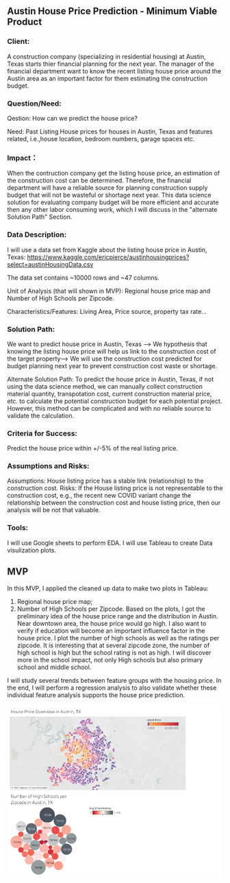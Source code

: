 ## Austin House Price Prediction - Minimum Viable Product

### Client: 

A construction company (specializing in residential housing) at Austin, Texas starts thier financial planning for the next year.
The manager of the financial department want to know the recent listing house price around the Austin area as an important factor for them estimating the construction budget.


### Question/Need:

Qestion: How can we predict the house price? 

Need: Past Listing House prices for houses in Austin, Texas and features related, i.e.,house location, bedroom numbers, garage spaces etc. 

### Impact：

When the contruction company get the listing house price, an estimation of the construction cost can be determined. Therefore, the financial department will
have a reliable source for planning construction supply budget that will not be wasteful or shortage next year. 
This data science solution for evaluating company budget will be more efficient and accurate then any other labor consuming work, which I will discuss in the "alternate Solution Path" Section. 

### Data Description:

I will use a data set from Kaggle about the listing house price in Austin, Texas:
https://www.kaggle.com/ericpierce/austinhousingprices?select=austinHousingData.csv

The data set contains ~10000 rows and ~47 columns.

Unit of Analysis (that will shown in MVP): Regional house price map and Number of High Schools per Zipcode.

Characteristics/Features: Living Area, Price source, property tax rate...

### Solution Path:

We want to predict house price in Austin, Texas --> We hypothesis that knowing the listing house price will help us link to the construction cost of the target property--> We will use the construction cost predicted for budget planning next year to prevent construction cost waste or shortage.

Alternate Solution Path: To predict the house price in Austin, Texas, if not using the data science method, we can manually collect construction material quantity, transpotation cost, current construction material price, etc. to calculate the potential construction budget for each potential project. However, this method can be complicated and with no reliable source to validate the calculation.

### Criteria for Success:

Predict the house price within +/-5% of the real listing price. 

### Assumptions and Risks:

Assumptions: House listing price has a stable link (relationship) to the construction cost.
Risks: If the House listing price is not representable to the construction cost, e.g., the recent new COVID variant change the relationship between the construction cost and house listing price, then our analysis will be not that valuable.
### Tools:

I will use Google sheets to perform EDA.
I will use Tableau to create Data visulization plots.

## MVP
In this MVP, I applied the cleaned up data to make two plots in Tableau:
1. Regional house price map;
2. Number of High Schools per Zipcode.
Based on the plots, I got the preliminary idea of the house price range and the distribution in Austin. Near downtown area, the house price would go high. I also want to verify if education will become an important influence factor in the house price. I plot the number of high schools as well as the ratings per zipcode. It is interesting that at several zipcode zone, the number of high school is high but the school rating is not as high. I will discover more in the school impact, not only High schools but also primary school and middle school.

I will study several trends between feature groups with the housing price. In the end, I will perform a regression analysis to also validate whether these individual feature analysis supports the house price prediction.

![](mvp.png)

